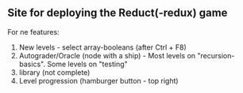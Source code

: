 ## Site for deploying the Reduct(-redux) game

For ne features:
1) New levels - select array-booleans (after Ctrl + F8)
2) Autograder/Oracle (node with a ship) - Most levels on "recursion-basics". Some levels on "testing"
3) library (not complete)
4) Level progression (hamburger button - top right)
